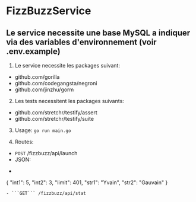 
# FizzBuzzService

## Le service necessite une base MySQL a indiquer via des variables d'environnement (voir .env.example)

1. Le service necessite les packages suivant:
 - github.com/gorilla
 - github.com/codegangsta/negroni
 - github.com/jinzhu/gorm
  
  
 
2. Les tests necessitent les packages suivants:
 - github.com/stretchr/testify/assert
 - github.com/stretchr/testify/suite
  
  
  
3. Usage: 
```go run main.go```



4. Routes:
 - ```POST``` /fizzbuzz/api/launch
  - JSON:
   -   ```
   {
    "int1": 5,
    "int2": 3,
    "limit": 401,
    "str1": "Yvain",
    "str2": "Gauvain"
   }
   ````
 - ```GET``` /fizzbuzz/api/stat

